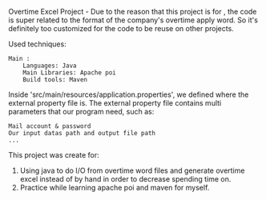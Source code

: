 Overtime Excel Project -
Due to the reason that this project is for , the code is super related to the format of the company's overtime apply word.
    So it's definitely too customized for the code to be reuse on other projects.

Used techniques:

    Main : 
        Languages: Java 
        Main Libraries: Apache poi 
        Build tools: Maven 
    
Inside 'src/main/resources/application.properties', we defined where the external property file is.
The external property file contains multi parameters that our program need,
such as:   
    
    Mail account & password
    Our input datas path and output file path 
    ...   

This project was create for:
 1. Using java to do I/O from overtime word files and generate overtime excel instead of by hand in order to decrease spending time on.
 2. Practice while learning apache poi and maven for myself. 
 